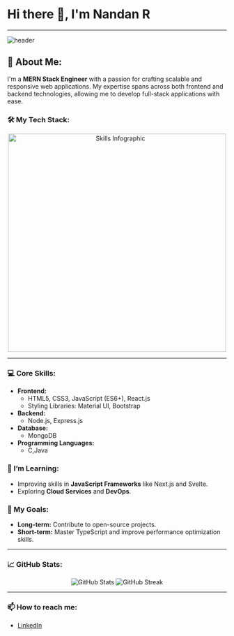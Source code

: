 # Hi there 👋, I'm Nandan R

---

![header](./path_to_the_header_image.png)

## 🚀 About Me:
I'm a **MERN Stack Engineer** with a passion for crafting scalable and responsive web applications. My expertise spans across both frontend and backend technologies, allowing me to develop full-stack applications with ease.

### 🛠️ My Tech Stack:

<div align="center">
  <img src="./path_to_skill_graphic.png" alt="Skills Infographic" width="500"/>
</div>

---

### 💻 Core Skills:

- **Frontend:**
  - HTML5, CSS3, JavaScript (ES6+), React.js
  - Styling Libraries: Material UI, Bootstrap
- **Backend:**
  - Node.js, Express.js
- **Database:**
  - MongoDB
- **Programming Languages:**
  - C,Java

### 🧠 I’m Learning:
- Improving skills in **JavaScript Frameworks** like Next.js and Svelte.
- Exploring **Cloud Services** and **DevOps**.

### 🎯 My Goals:
- **Long-term:** Contribute to open-source projects.
- **Short-term:** Master TypeScript and improve performance optimization skills.

---

### 📈 GitHub Stats:
<div align="center">
  <img src="https://github-readme-stats.vercel.app/api?username=Nandan&show_icons=true&theme=radical" alt="GitHub Stats"/>
  <img src="https://github-readme-streak-stats.herokuapp.com/?user=yourusername&theme=radical" alt="GitHub Streak"/>
</div>

---

### 📫 How to reach me:
- [LinkedIn](https://www.linkedin.com/in/nandan-r-489480273/)
  

